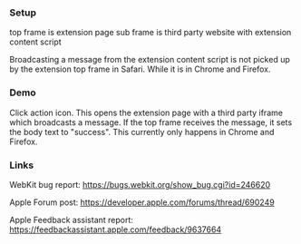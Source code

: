 ### Setup
top frame is extension page
sub frame is third party website with extension content script

Broadcasting a message from the extension content script is not picked up by the extension top frame in Safari. While it is in Chrome and Firefox.

### Demo
Click action icon. This opens the extension page with a third party iframe which broadcasts a message. If the top frame receives the message, it sets the body text to "success". This currently only happens in Chrome and Firefox.

### Links
WebKit bug report:
https://bugs.webkit.org/show_bug.cgi?id=246620

Apple Forum post:
https://developer.apple.com/forums/thread/690249

Apple Feedback assistant report:
https://feedbackassistant.apple.com/feedback/9637664
